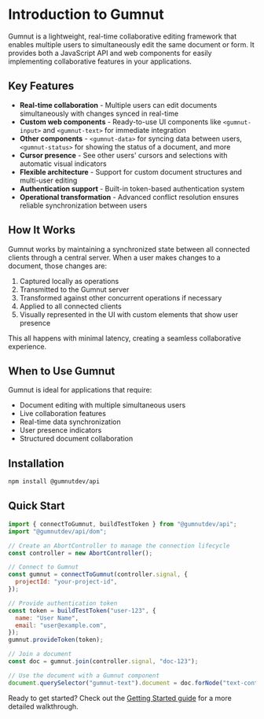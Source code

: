 # Introduction to Gumnut

Gumnut is a lightweight, real-time collaborative editing framework that enables multiple users to simultaneously edit the same document or form. It provides both a JavaScript API and web components for easily implementing collaborative features in your applications.

## Key Features

- **Real-time collaboration** - Multiple users can edit documents simultaneously with changes synced in real-time
- **Custom web components** - Ready-to-use UI components like `<gumnut-input>` and `<gumnut-text>` for immediate integration
- **Other components** - `<gumnut-data>` for syncing data between users, `<gumnut-status>` for showing the status of a document, and more
- **Cursor presence** - See other users' cursors and selections with automatic visual indicators
- **Flexible architecture** - Support for custom document structures and multi-user editing
- **Authentication support** - Built-in token-based authentication system
- **Operational transformation** - Advanced conflict resolution ensures reliable synchronization between users

## How It Works

Gumnut works by maintaining a synchronized state between all connected clients through a central server. When a user makes changes to a document, those changes are:

1. Captured locally as operations
2. Transmitted to the Gumnut server
3. Transformed against other concurrent operations if necessary
4. Applied to all connected clients
5. Visually represented in the UI with custom elements that show user presence

This all happens with minimal latency, creating a seamless collaborative experience.

## When to Use Gumnut

Gumnut is ideal for applications that require:

- Document editing with multiple simultaneous users
- Live collaboration features
- Real-time data synchronization
- User presence indicators
- Structured document collaboration

## Installation

```bash
npm install @gumnutdev/api
```

## Quick Start

```javascript
import { connectToGumnut, buildTestToken } from "@gumnutdev/api";
import "@gumnutdev/api/dom";

// Create an AbortController to manage the connection lifecycle
const controller = new AbortController();

// Connect to Gumnut
const gumnut = connectToGumnut(controller.signal, {
  projectId: "your-project-id",
});

// Provide authentication token
const token = buildTestToken("user-123", {
  name: "User Name",
  email: "user@example.com",
});
gumnut.provideToken(token);

// Join a document
const doc = gumnut.join(controller.signal, "doc-123");

// Use the document with a Gumnut component
document.querySelector("gumnut-text").document = doc.forNode("text-content");
```

Ready to get started? Check out the [Getting Started guide](/guides/getting-started) for a more detailed walkthrough.
